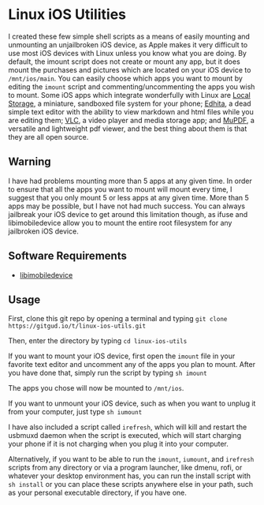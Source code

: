 # Linux iOS Utilities
I created these few simple shell scripts as a means of easily mounting and unmounting an unjailbroken iOS device, as Apple makes it very difficult to use most iOS devices with Linux unless you know what you are doing.
By default, the imount script does not create or mount any app, but it does mount the purchases and pictures which are located on your iOS device to `/mnt/ios/main`.
You can easily choose which apps you want to mount by editing the `imount` script and commenting/uncommenting the apps you wish to mount.
Some iOS apps which integrate wonderfully with Linux are [Local Storage](https://itunes.apple.com/app/id1339306324), a miniature, sandboxed file system for your phone;  [Edhita](https://itunes.apple.com/us/app/edhita-open-source-text-editor/id398896655), a dead simple text editor with the ability to view markdown and html files while you are editing them; [VLC](https://itunes.apple.com/app/apple-store/id650377962?pt=454758&ct=vodownloadpage&mt=8), a video player and media storage app; and [MuPDF](https://itunes.apple.com/us/app/mupdf/id482941798?mt=8), a versatile and lightweight pdf viewer, and the best thing about them is that they are all open source.

## Warning
I have had problems mounting more than 5 apps at any given time.
In order to ensure that all the apps you want to mount will mount every time, I suggest that you only mount 5 or less apps at any given time.
More than 5 apps may be possible, but I have not had much success.
You can always jailbreak your iOS device to get around this limitation though, as ifuse and libimobiledevice allow you to mount the entire root filesystem for any jailbroken iOS device.

## Software Requirements
* [libimobiledevice](https://www.libimobiledevice.org/)

## Usage
First, clone this git repo by opening a terminal and typing `git clone https://gitgud.io/t/linux-ios-utils.git`

Then, enter the directory by typing `cd linux-ios-utils`

If you want to mount your iOS device, first open the `imount` file in your favorite text editor and uncomment any of the apps you plan to mount.
After you have done that, simply run the script by typing `sh imount`

The apps you chose will now be mounted to `/mnt/ios`.

If you want to unmount your iOS device, such as when you want to unplug it from your computer, just type `sh iumount`

I have also included a script called `irefresh`, which will kill and restart the usbmuxd daemon when the script is executed, which will start charging your phone if it is not charging when you plug it into your computer.

Alternatively, if you want to be able to run the `imount`, `iumount`, and `irefresh` scripts from any directory or via a program launcher, like dmenu, rofi, or whatever your desktop environment has, you can run the install script with `sh install` or you can place these scripts anywhere else in your path, such as your personal executable directory, if you have one.
